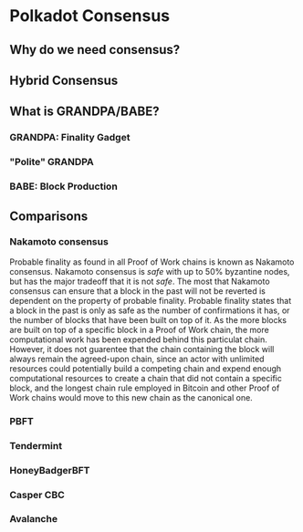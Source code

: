 # Polkadot Consensus

## Why do we need consensus?

## Hybrid Consensus



## What is GRANDPA/BABE?

### GRANDPA: Finality Gadget

### "Polite" GRANDPA

### BABE: Block Production

## Comparisons

### Nakamoto consensus

Probable finality as found in all Proof of Work chains is known as Nakamoto consensus. Nakamoto consensus is _safe_ with up to 50% byzantine nodes, but has the major tradeoff that it is not _safe_. The most that Nakamoto consensus can ensure that a block in the past will not be reverted is dependent on the property of probable finality. Probable finality states that a block in the past is only as safe as the number of confirmations it has, or the number of blocks that have been built on top of it. As the more blocks are built on top of a specific block in a Proof of Work chain, the more computational work has been expended behind this particulat chain. However, it does not guarentee that the chain containing the block will always remain the agreed-upon chain, since an actor with unlimited resources could potentially build a competing chain and expend enough computational resources to create a chain that did not contain a specific block, and the longest chain rule employed in Bitcoin and other Proof of Work chains would move to this new chain as the canonical one.

### PBFT

### Tendermint

### HoneyBadgerBFT

### Casper CBC

### Avalanche